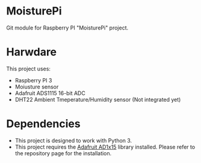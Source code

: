 # MoisturePi
Git module for Raspberry PI "MoisturePi" project.

# Harwdare
This project uses:

* Raspberry PI 3
* Moiusture sensor
* Adafruit ADS1115 16-bit ADC
* DHT22 Ambient Tmeperature/Humidity sensor (Not integrated yet)

# Dependencies
 * This project is designed to work with Python 3.
 * This project requires the [Adafruit AD1x15](https://github.com/adafruit/Adafruit_Python_ADS1x15.git) library installed. Please refer to the repository page for the installation.



